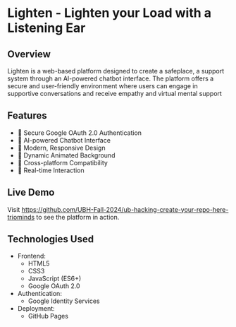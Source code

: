 # Lighten - Lighten your Load with a Listening Ear

## Overview
Lighten is a web-based platform designed to create a safeplace, a support system through an AI-powered chatbot interface. The platform offers a secure and user-friendly environment where users can engage in supportive conversations and receive empathy and virtual mental support

## Features
- 🔐 Secure Google OAuth 2.0 Authentication
- 💬 AI-powered Chatbot Interface
- 🎨 Modern, Responsive Design
- 🌈 Dynamic Animated Background
- 📱 Cross-platform Compatibility
- 🔄 Real-time Interaction

## Live Demo
Visit https://github.com/UBH-Fall-2024/ub-hacking-create-your-repo-here-triominds to see the platform in action.

## Technologies Used
- Frontend:
  - HTML5
  - CSS3
  - JavaScript (ES6+)
  - Google OAuth 2.0
- Authentication:
  - Google Identity Services
- Deployment:
  - GitHub Pages
